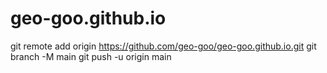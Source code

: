 # geo-goo.github.io

git remote add origin https://github.com/geo-goo/geo-goo.github.io.git
git branch -M main
git push -u origin main

